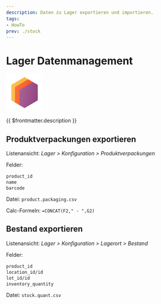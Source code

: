 ```yaml
---
description: Daten zu Lager exportieren und importieren.
tags:
- HowTo
prev: ./stock
---
```

# Lager Datenmanagement
![icons_odoo_stock](assets/icons_odoo_stock.png)

{{ $frontmatter.description }}

## Produktverpackungen exportieren

Listenansicht: *Lager > Konfiguration > Produktverpackungen*

Felder:
```
product_id
name
barcode
```
Datei: `product.packaging.csv`

Calc-Formeln: `=CONCAT(F2," - ",G2)`

## Bestand exportieren

Listenansicht: *Lager > Konfiguration > Lagerort > Bestand*

Felder:
```
product_id
location_id/id
lot_id/id
inventory_quantity
```
Datei: `stock.quant.csv`
